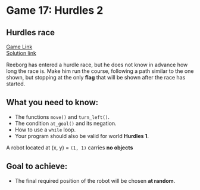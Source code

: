# Game 17: Hurdles 2  

## Hurdles race  
[Game Link](https://reeborg.ca/reeborg.html?lang=en&mode=python&menu=worlds%2Fmenus%2Freeborg_intro_en.json&name=Hurdle%202&url=worlds%2Ftutorial_en%2Fhurdle2.json)  
[Solution link](hurdles2.py)

Reeborg has entered a hurdle race, but he does not know in advance how long the race is. Make him run the course, following a path similar to the one shown, but stopping at the only **flag** that will be shown after the race has started.   

## What you need to know:  
  - The functions `move()` and `turn_left()`.  
  - The condition `at_goal()` and its negation.  
  - How to use a `while` loop.  
  - Your program should also be valid for world **Hurdles 1**.  


A robot located at (x, y) = `(1, 1)` carries **no objects**  

## Goal to achieve:  
  - The final required position of the robot will be chosen **at random**.
